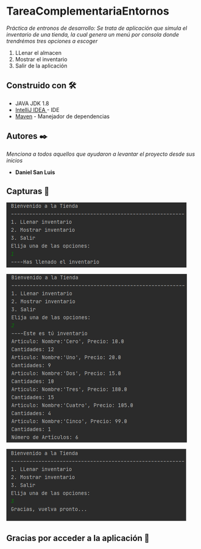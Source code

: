 # TareaComplementariaEntornos

_Práctica de entronos de desarrollo: Se trata de aplicación que simula el inventario de una tienda, 
la cual genera un menú por consola donde trendrémos tres opciones a escoger_
1) LLenar el almacen
2) Mostrar el inventario
3) Salir de la aplicación


## Construido con 🛠️

* JAVA JDK 1.8
* [IntelliJ IDEA ](https://www.jetbrains.com/es-es/idea/) - IDE
* [Maven](https://maven.apache.org/) - Manejador de dependencias



## Autores ✒️

_Menciona a todos aquellos que ayudaron a levantar el proyecto desde sus inicios_

* **Daniel San Luis** 


## Capturas 📌

![alt text](https://github.com/DanielSan1990/TareaComplementariaEntornos/blob/master/Capturas/Captura_1.PNG)

![alt text](https://github.com/DanielSan1990/TareaComplementariaEntornos/blob/master/Capturas/Captura_2.PNG)

![alt text](https://github.com/DanielSan1990/TareaComplementariaEntornos/blob/master/Capturas/Captura_3.PNG)



## Gracias por acceder a la aplicación 🎁
